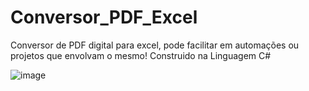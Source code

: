 # Conversor_PDF_Excel
 Conversor de PDF digital para excel, pode facilitar em automações ou projetos que envolvam o mesmo!
 Construido na Linguagem C#

![image](https://user-images.githubusercontent.com/64553168/121251551-6243a680-c87d-11eb-92e5-a01ff2f57469.png)

